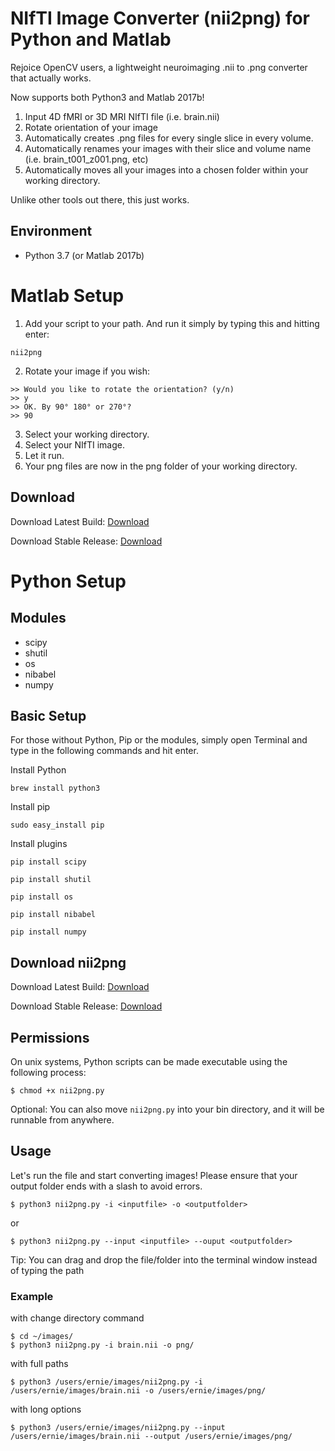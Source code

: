 # NIfTI Image Converter (nii2png) for Python and Matlab
Rejoice OpenCV users, a lightweight neuroimaging .nii to .png converter that actually works. 

Now supports both Python3 and Matlab 2017b!

1. Input 4D fMRI or 3D MRI NIfTI file (i.e. brain.nii)
2. Rotate orientation of your image
3. Automatically creates .png files for every single slice in every volume.
4. Automatically renames your images with their slice and volume name (i.e. brain_t001_z001.png, etc)
5. Automatically moves all your images into a chosen folder within your working directory.

Unlike other tools out there, this just works.

## Environment
* Python 3.7 (or Matlab 2017b)

# Matlab Setup
1. Add your script to your path. And run it simply by typing this and hitting enter:
```
nii2png
```
2. Rotate your image if you wish:
```
>> Would you like to rotate the orientation? (y/n)
>> y
>> OK. By 90° 180° or 270°? 
>> 90
```
3. Select your working directory.
4. Select your NIfTI image.
5. Let it run.
6. Your png files are now in the png folder of your working directory.

## Download
Download Latest Build: [Download](https://raw.githubusercontent.com/alexlaurence/NIfTI-Image-Converter/master/nii2png.m)

Download Stable Release: [Download](https://github.com/alexlaurence/NIfTI-Image-Converter/releases)

# Python Setup
## Modules 
* scipy
* shutil
* os
* nibabel
* numpy

## Basic Setup

For those without Python, Pip or the modules, simply open Terminal and type in the following commands and hit enter.

Install Python

`brew install python3`

Install pip

`sudo easy_install pip`

Install plugins

`pip install scipy`

`pip install shutil`

`pip install os`

`pip install nibabel`

`pip install numpy`

## Download nii2png

Download Latest Build: [Download](https://raw.githubusercontent.com/alexlaurence/NIfTI-Image-Converter/master/nii2png.py)

Download Stable Release: [Download](https://github.com/alexlaurence/NIfTI-Image-Converter/releases)

## Permissions

On unix systems, Python scripts can be made executable using the following process:

```
$ chmod +x nii2png.py
```

Optional: You can also move `nii2png.py` into your bin directory, and it will be runnable from anywhere.


## Usage 

Let's run the file and start converting images! Please ensure that your output folder ends with a slash to avoid errors.

```
$ python3 nii2png.py -i <inputfile> -o <outputfolder>
```

or

```
$ python3 nii2png.py --input <inputfile> --ouput <outputfolder>
```

Tip: You can drag and drop the file/folder into the terminal window instead of typing the path

### Example

with change directory command

```
$ cd ~/images/
$ python3 nii2png.py -i brain.nii -o png/
```

with full paths

```
$ python3 /users/ernie/images/nii2png.py -i /users/ernie/images/brain.nii -o /users/ernie/images/png/
```

with long options


```
$ python3 /users/ernie/images/nii2png.py --input /users/ernie/images/brain.nii --output /users/ernie/images/png/
```
